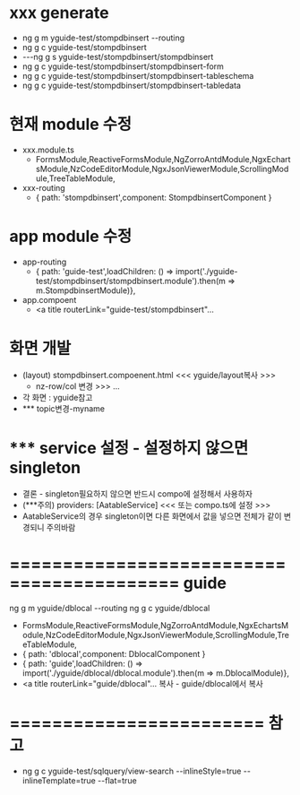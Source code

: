 # xxx generate
- ng g m yguide-test/stompdbinsert --routing
- ng g c yguide-test/stompdbinsert
- ---ng g s yguide-test/stompdbinsert/stompdbinsert
- ng g c yguide-test/stompdbinsert/stompdbinsert-form
- ng g c yguide-test/stompdbinsert/stompdbinsert-tableschema
- ng g c yguide-test/stompdbinsert/stompdbinsert-tabledata
# 현재 module 수정
- xxx.module.ts	
  - FormsModule,ReactiveFormsModule,NgZorroAntdModule,NgxEchartsModule,NzCodeEditorModule,NgxJsonViewerModule,ScrollingModule,TreeTableModule,
- xxx-routing
  - { path: 'stompdbinsert',component: StompdbinsertComponent }
# app module 수정
- app-routing
  - { path: 'guide-test',loadChildren: () => import('./yguide-test/stompdbinsert/stompdbinsert.module').then(m => m.StompdbinsertModule)},
- app.compoent
  - <a title routerLink="guide-test/stompdbinsert"...
# 화면 개발
- (layout) stompdbinsert.compoenent.html <<< yguide/layout복사 >>>
  -	nz-row/col 변경 >>> <app-stompdbinsert-form></app-stompdbinsert-form> ...
- 각 화면 : yguide참고
- *** topic변경-myname
# *** service 설정 - 설정하지 않으면 singleton
- 결론 - singleton필요하지 않으면 반드시 compo에 설정해서 사용하자
- (***주의) providers: [AatableService] <<< 또는 compo.ts에 설정 >>>
- AatableService의 경우 singleton이면 다른 화면에서 값을 넣으면 전체가 같이 변경되니 주의바람


# ========================================== guide
ng g m yguide/dblocal --routing
ng g c yguide/dblocal
  - FormsModule,ReactiveFormsModule,NgZorroAntdModule,NgxEchartsModule,NzCodeEditorModule,NgxJsonViewerModule,ScrollingModule,TreeTableModule,
  - { path: 'dblocal',component: DblocalComponent }
  - { path: 'guide',loadChildren: () => import('./yguide/dblocal/dblocal.module').then(m => m.DblocalModule)},
  - <a title routerLink="guide/dblocal"...
복사 - guide/dblocal에서 복사


# ======================== 참고
- ng g c yguide-test/sqlquery/view-search --inlineStyle=true --inlineTemplate=true --flat=true



